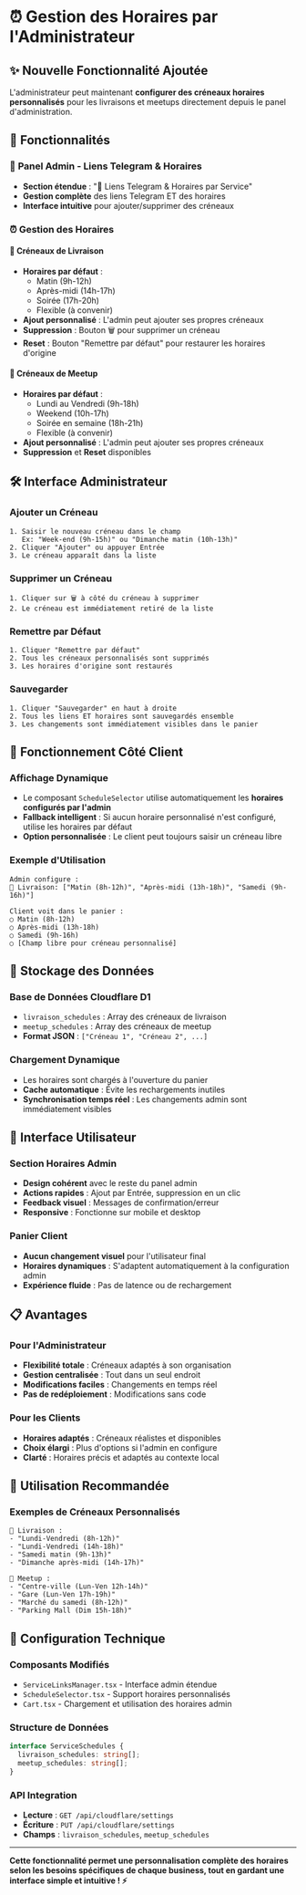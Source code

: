 # ⏰ Gestion des Horaires par l'Administrateur

## ✨ Nouvelle Fonctionnalité Ajoutée

L'administrateur peut maintenant **configurer des créneaux horaires personnalisés** pour les livraisons et meetups directement depuis le panel d'administration.

## 🎯 Fonctionnalités

### 📱 **Panel Admin - Liens Telegram & Horaires**
- **Section étendue** : "📱 Liens Telegram & Horaires par Service"
- **Gestion complète** des liens Telegram ET des horaires
- **Interface intuitive** pour ajouter/supprimer des créneaux

### ⏰ **Gestion des Horaires**

#### 🚚 **Créneaux de Livraison**
- **Horaires par défaut** :
  - Matin (9h-12h)
  - Après-midi (14h-17h)
  - Soirée (17h-20h)
  - Flexible (à convenir)
- **Ajout personnalisé** : L'admin peut ajouter ses propres créneaux
- **Suppression** : Bouton 🗑️ pour supprimer un créneau
- **Reset** : Bouton "Remettre par défaut" pour restaurer les horaires d'origine

#### 📍 **Créneaux de Meetup**
- **Horaires par défaut** :
  - Lundi au Vendredi (9h-18h)
  - Weekend (10h-17h)
  - Soirée en semaine (18h-21h)
  - Flexible (à convenir)
- **Ajout personnalisé** : L'admin peut ajouter ses propres créneaux
- **Suppression** et **Reset** disponibles

## 🛠️ **Interface Administrateur**

### **Ajouter un Créneau**
```
1. Saisir le nouveau créneau dans le champ
   Ex: "Week-end (9h-15h)" ou "Dimanche matin (10h-13h)"
2. Cliquer "Ajouter" ou appuyer Entrée
3. Le créneau apparaît dans la liste
```

### **Supprimer un Créneau**
```
1. Cliquer sur 🗑️ à côté du créneau à supprimer
2. Le créneau est immédiatement retiré de la liste
```

### **Remettre par Défaut**
```
1. Cliquer "Remettre par défaut"
2. Tous les créneaux personnalisés sont supprimés
3. Les horaires d'origine sont restaurés
```

### **Sauvegarder**
```
1. Cliquer "Sauvegarder" en haut à droite
2. Tous les liens ET horaires sont sauvegardés ensemble
3. Les changements sont immédiatement visibles dans le panier
```

## 🔄 **Fonctionnement Côté Client**

### **Affichage Dynamique**
- Le composant `ScheduleSelector` utilise automatiquement les **horaires configurés par l'admin**
- **Fallback intelligent** : Si aucun horaire personnalisé n'est configuré, utilise les horaires par défaut
- **Option personnalisée** : Le client peut toujours saisir un créneau libre

### **Exemple d'Utilisation**
```
Admin configure :
🚚 Livraison: ["Matin (8h-12h)", "Après-midi (13h-18h)", "Samedi (9h-16h)"]

Client voit dans le panier :
○ Matin (8h-12h)
○ Après-midi (13h-18h)  
○ Samedi (9h-16h)
○ [Champ libre pour créneau personnalisé]
```

## 💾 **Stockage des Données**

### **Base de Données Cloudflare D1**
- `livraison_schedules` : Array des créneaux de livraison
- `meetup_schedules` : Array des créneaux de meetup
- **Format JSON** : `["Créneau 1", "Créneau 2", ...]`

### **Chargement Dynamique**
- Les horaires sont chargés à l'ouverture du panier
- **Cache automatique** : Évite les rechargements inutiles
- **Synchronisation temps réel** : Les changements admin sont immédiatement visibles

## 🎨 **Interface Utilisateur**

### **Section Horaires Admin**
- **Design cohérent** avec le reste du panel admin
- **Actions rapides** : Ajout par Entrée, suppression en un clic
- **Feedback visuel** : Messages de confirmation/erreur
- **Responsive** : Fonctionne sur mobile et desktop

### **Panier Client**
- **Aucun changement visuel** pour l'utilisateur final
- **Horaires dynamiques** : S'adaptent automatiquement à la configuration admin
- **Expérience fluide** : Pas de latence ou de rechargement

## 📋 **Avantages**

### **Pour l'Administrateur**
- **Flexibilité totale** : Créneaux adaptés à son organisation
- **Gestion centralisée** : Tout dans un seul endroit
- **Modifications faciles** : Changements en temps réel
- **Pas de redéploiement** : Modifications sans code

### **Pour les Clients**
- **Horaires adaptés** : Créneaux réalistes et disponibles
- **Choix élargi** : Plus d'options si l'admin en configure
- **Clarté** : Horaires précis et adaptés au contexte local

## 🚀 **Utilisation Recommandée**

### **Exemples de Créneaux Personnalisés**
```
🚚 Livraison :
- "Lundi-Vendredi (8h-12h)"
- "Lundi-Vendredi (14h-18h)"
- "Samedi matin (9h-13h)"
- "Dimanche après-midi (14h-17h)"

📍 Meetup :
- "Centre-ville (Lun-Ven 12h-14h)"
- "Gare (Lun-Ven 17h-19h)"
- "Marché du samedi (8h-12h)"
- "Parking Mall (Dim 15h-18h)"
```

## 🔧 **Configuration Technique**

### **Composants Modifiés**
- `ServiceLinksManager.tsx` - Interface admin étendue
- `ScheduleSelector.tsx` - Support horaires personnalisés
- `Cart.tsx` - Chargement et utilisation des horaires admin

### **Structure de Données**
```typescript
interface ServiceSchedules {
  livraison_schedules: string[];
  meetup_schedules: string[];
}
```

### **API Integration**
- **Lecture** : `GET /api/cloudflare/settings`
- **Écriture** : `PUT /api/cloudflare/settings`
- **Champs** : `livraison_schedules`, `meetup_schedules`

---

**Cette fonctionnalité permet une personnalisation complète des horaires selon les besoins spécifiques de chaque business, tout en gardant une interface simple et intuitive ! ⚡**